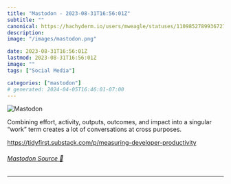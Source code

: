 ```yaml
---
title: "Mastodon - 2023-08-31T16:56:01Z"
subtitle: ""
canonical: https://hachyderm.io/users/mweagle/statuses/110985278993672741
description:
image: "/images/mastodon.png"

date: 2023-08-31T16:56:01Z
lastmod: 2023-08-31T16:56:01Z
image: ""
tags: ["Social Media"]

categories: ["mastodon"]
# generated: 2024-04-05T16:46:01-07:00
---
```

![Mastodon](/images/mastodon.png)

<p>Combining effort, activity, outputs, outcomes, and impact into a singular “work” term creates a lot of conversations at cross purposes. </p><p><a href="https://tidyfirst.substack.com/p/measuring-developer-productivity" target="_blank" rel="nofollow noopener noreferrer" translate="no"><span class="invisible">https://</span><span class="ellipsis">tidyfirst.substack.com/p/measu</span><span class="invisible">ring-developer-productivity</span></a></p>


###### [Mastodon Source 🐘](https://hachyderm.io/@mweagle/110985278993672741)

___
